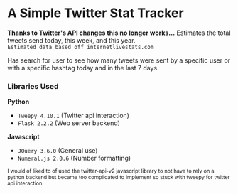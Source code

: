 # A Simple Twitter Stat Tracker
**Thanks to Twitter's API changes this no longer works...**
Estimates the total tweets send today, this week, and this year.  
`Estimated data based off internetlivestats.com`

Has search for user to see how many tweets were sent by a specific user or with a specific hashtag today and in the last 7 days.


### Libraries Used
**Python**
- `Tweepy 4.10.1` (Twitter api interaction)
- `Flask 2.2.2` (Web server backend)

**Javascript**
- `JQuery 3.6.0` (General use)
- `Numeral.js 2.0.6` (Number formatting)


<sub>I would of liked to of used the twitter-api-v2 javascript library to not have to rely on a python backend but became too complicated to implement so stuck with tweepy for twitter api interaction</sub>
